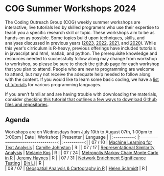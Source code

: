 # COG Summer Workshops 2024

The Coding Outreach Group (COG) weekly summer workshops are interactive, live tutorials led by skilled programers who use their expertise to teach you a specific research skill or topic. These workshops aim to be as hands-on as possible. Some topics build upon techniques, skills, and analyses discussed in previous years ([2023](https://github.com/TU-Coding-Outreach-Group/cog_summer_workshops_2023), [2022](https://github.com/TU-Coding-Outreach-Group/cog_summer_workshops_2022), [2021](https://github.com/TU-Coding-Outreach-Group/cog_summer_workshops_2021), and [2020](https://github.com/TU-Coding-Outreach-Group/cog_summer_workshops_2020)). While this year's cirriculum is R-heavy, previous offerings have included tutorials in javascript and html, matlab, and python. The prerequisite knowledge and resources needed to successfully follow along may change from workshop to workshop, so please be sure to check the github page for each workshop that you plan to attend. People who are new to programming are welcome to attend, but may not receive the adequate help needed to follow along with the content. If you would like to learn some basic coding, we have a [list of tutorials](https://github.com/TU-Coding-Outreach-Group/Tutorials/blob/master/index.md) for various programming languages.

If you aren't familiar and are having trouble with downloading the materials, consider [checking this tutorial that outlines a few ways to download Github files and repositories](https://blog.hubspot.com/website/download-from-github).

## Agenda
Workshops are on Wednesdays from July 10th to August 07th, 1:00pm to 3:00pm
| Date        | Workshop                             | Presenter  | Language    |
| :-----------: |:------------------------------------:| :-----------:|
| 07 / 10    | [Machine Learning for Text Analysis](https://github.com/TU-Coding-Outreach-Group/cog_summer_workshops_2024/tree/main/ml_for_text_analysis)                       | [Camille Johnston]() |    R   |
| 07 / 17    | [Representational Similarity Analysis](https://github.com/TU-Coding-Outreach-Group/cog_summer_workshops_2024/tree/main/rsa_in_r)                       | [Melanie Kos]() |   R   |
| 07 / 24    | [Metropolis Markov Chain Monte Carlo in R](https://github.com/TU-Coding-Outreach-Group/cog_summer_workshops_2024/tree/main/metro_mcmc_in_r)      | [Jeremy Haynes]() |   R   |
| 07 / 31    | [Network Enrichment Significance Testing](https://github.com/TU-Coding-Outreach-Group/cog_summer_workshops_2024/tree/main/nest_in_r) | [Bin Li]() | R  |                          
| 08 / 07    | [Geospatial Analysis & Cartography in R](https://github.com/TU-Coding-Outreach-Group/cog_summer_workshops_2024/tree/main/geo_analysis_in_r) | [Helen Schmidt]() |    R   |
